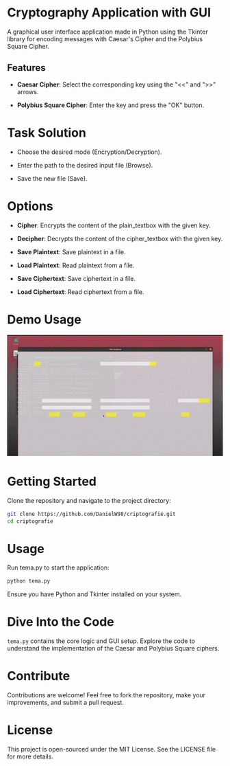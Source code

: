 # Cryptography Application with GUI

A graphical user interface application made in Python using the Tkinter library for encoding messages with Caesar's Cipher and the Polybius Square Cipher.

## Features

- **Caesar Cipher**: Select the corresponding key using the "<<" and ">>" arrows.

- **Polybius Square Cipher**: Enter the key and press the "OK" button.

# Task Solution

- Choose the desired mode (Encryption/Decryption).

- Enter the path to the desired input file (Browse).

- Save the new file (Save).

# Options

- **Cipher**: Encrypts the content of the plain_textbox with the given key.

- **Decipher**: Decrypts the content of the cipher_textbox with the given key.

- **Save Plaintext**: Save plaintext in a file.
- **Load Plaintext**: Read plaintext from a file.
- **Save Ciphertext**: Save ciphertext in a file.
- **Load Ciphertext**: Read ciphertext from a file.

# Demo Usage

![Cryptography App Animation](https://github.com/danielw98/criptografie/blob/master/criptografie.gif?raw=true)

# Getting Started

Clone the repository and navigate to the project directory:

```bash
git clone https://github.com/DanielW98/criptografie.git
cd criptografie
```

# Usage
Run tema.py to start the application:

```bash
python tema.py
```

Ensure you have Python and Tkinter installed on your system.

# Dive Into the Code

`tema.py` contains the core logic and GUI setup. Explore the code to understand the implementation of the Caesar and Polybius Square ciphers.

# Contribute

Contributions are welcome! Feel free to fork the repository, make your improvements, and submit a pull request.

# License

This project is open-sourced under the MIT License. See the LICENSE file for more details.